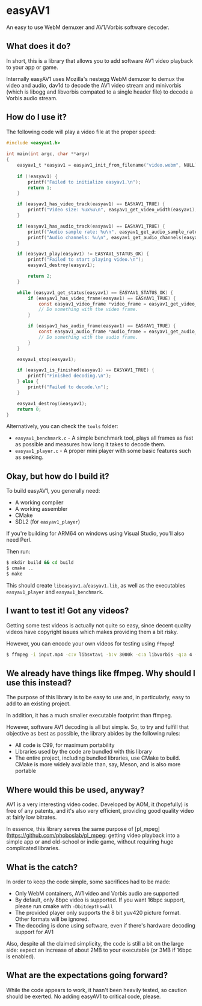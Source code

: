 # easyAV1

An easy to use WebM demuxer and AV1/Vorbis software decoder.


## What does it do?

In short, this is a library that allows you to add software AV1 video playback to your app or game.

Internally easyAV1 uses Mozilla's nestegg WebM demuxer to demux the video and audio, dav1d to decode the AV1 video stream and minivorbis (which is libogg and libvorbis compated to a single header file) to decode a Vorbis audio stream.


## How do I use it?

The following code will play a video file at the proper speed:

```c
#include <easyav1.h>
 
int main(int argc, char **argv)
{
    easyav1_t *easyav1 = easyav1_init_from_filename("video.webm", NULL);
 
    if (!easyav1) {
        printf("Failed to initialize easyav1.\n");
        return 1;
    }

    if (easyav1_has_video_track(easyav1) == EASYAV1_TRUE) {
        printf("Video size: %ux%u\n", easyav1_get_video_width(easyav1), easyav1_get_video_height(easyav1));
    }

    if (easyav1_has_audio_track(easyav1) == EASYAV1_TRUE) {
        printf("Audio sample rate: %u\n", easyav1_get_audio_sample_rate(easyav1));
        printf("Audio channels: %u\n", easyav1_get_audio_channels(easyav1));
    }

    if (easyav1_play(easyav1) != EASYAV1_STATUS_OK) {
        printf("Failed to start playing video.\n");
        easyav1_destroy(easyav1);

        return 2;
    }

    while (easyav1_get_status(easyav1) == EASYAV1_STATUS_OK) {
        if (easyav1_has_video_frame(easyav1) == EASYAV1_TRUE) {
            const easyav1_video_frame *video_frame = easyav1_get_video_frame(easyav1);
            // Do something with the video frame.
        }

        if (easyav1_has_audio_frame(easyav1) == EASYAV1_TRUE) {
            const easyav1_audio_frame *audio_frame = easyav1_get_audio_frame(easyav1);
            // Do something with the audio frame.
        }
    }

    easyav1_stop(easyav1);

    if (easyav1_is_finished(easyav1) == EASYAV1_TRUE) {
        printf("Finished decoding.\n");
    } else {
        printf("Failed to decode.\n");
    }

    easyav1_destroy(&easyav1);
    return 0;
}
```

Alternatively, you can check the `tools` folder:

- `easyav1_benchmark.c` - A simple benchmark tool, plays all frames as fast as possible and measures how long it takes
  to decode them.
- `easyav1_player.c` - A proper mini player with some basic features such as seeking.


## Okay, but how do I build it?

To build easyAV1, you generally need:

- A working compiler
- A working assembler
- CMake
- SDL2 (for `easyav1_player`)

If you're building for ARM64 on windows using Visual Studio, you'll also need Perl.

Then run:

```bash
$ mkdir build && cd build
$ cmake ..
$ make
```

This should create `libeasyav1.a`/`easyav1.lib`, as well as the executables `easyav1_player` and `easyav1_benchmark`.


## I want to test it! Got any videos?

Getting some test videos is actually not quite so easy, since decent quality videos have copyright issues which makes providing them a bit risky.

However, you can encode your own videos for testing using `ffmpeg`!

```bash
$ ffmpeg -i input.mp4 -c:v libsvtav1 -b:v 3000k -c:a libvorbis -q:a 4 -format webm output.webm
```

## We already have things like ffmpeg. Why should I use this instead?

The purpose of this library is to be easy to use and, in particularly, easy to add to an existing project.

In addition, it has a much smaller executable footprint than ffmpeg.

However, software AV1 decoding is all but simple. So, to try and fulfill that objective as best as possible, the library abides by the following rules:

- All code is C99, for maximum portability
- Libraries used by the code are bundled with this library
- The entire project, including bundled libraries, use CMake to build. CMake is more widely available than, say, Meson, and is also more portable


## Where would this be used, anyway?

AV1 is a very interesting video codec. Developed by AOM, it (hopefully) is free of any patents, and it's also very efficient, providing good quality video at fairly low bitrates.

In essence, this library serves the same purpose of [pl_mpeg](https://github.com/phoboslab/pl_mpeg: getting video playback into a simple app or and old-school or indie game, without requiring huge complicated libraries.


## What is the catch?

In order to keep the code simple, some sacrifices had to be made:

- Only WebM containers, AV1 video and Vorbis audio are supported
- By default, only 8bpc video is supported. If you want 16bpc support, please run cmake with `-Dbitdepths=All`
- The provided player only supports the 8 bit yuv420 picture format. Other formats will be ignored.
- The decoding is done using software, even if there's hardware decoding support for AV1

Also, despite all the claimed simplicity, the code is still a bit on the large side: expect an increase of about 2MB to your executable (or 3MB if 16bpc is enabled).


## What are the expectations going forward?

While the code appears to work, it hasn't been heavily tested, so caution should be exerted. No adding easyAV1 to critical code, please.
